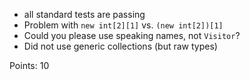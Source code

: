 - all standard tests are passing
- Problem with `new int[2][1]` vs. `(new int[2])[1]`
- Could you please use speaking names, not `Visitor`?
- Did not use generic collections (but raw types)

Points: 10
